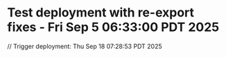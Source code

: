 # Test deployment with re-export fixes - Fri Sep  5 06:33:00 PDT 2025
// Trigger deployment: Thu Sep 18 07:28:53 PDT 2025
